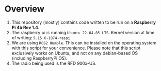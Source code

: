 # Overview
1. This repository (mostly) contains code written to be run on a **Raspberry Pi 4b Rev 1.4**.
2. The raspberry pi is running `Ubuntu 22.04.05 LTS`. Kernel version at time of writing: `5.15.0-1074-raspi`
3. We are using `ROS2 Humble`. This can be installed on the operating system with [this script](../../Tools/Setup-Scripts/install-ROS2-Humble) for your convenience. Please note that this script exclusively works on Ubuntu, and not on any debian-based OS (including RaspberryPi OS). 
4. The radio being used is the RFD 900x-US.

